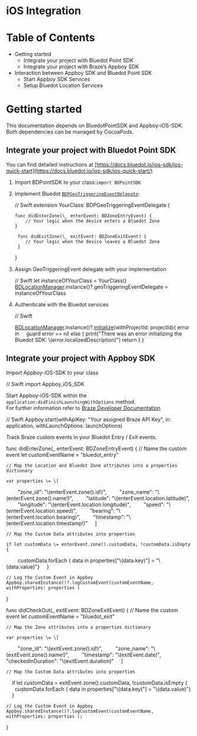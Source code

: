 iOS Integration
=====================

Table of Contents
=================

*   Getting started
    *   Integrate your project with Bluedot Point SDK
    *   Integrate your project with Braze’s Appboy SDK
*   Interaction between Appboy SDK and Bluedot Point SDK
    *   Start Appboy SDK Services
    *   Setup Bluedot Location Services

Getting started
===============

This documentation depends on BluedotPointSDK and Appboy-iOS-SDK. Both dependencies can be managed by CocoaPods.

Integrate your project with Bluedot Point SDK
---------------------------------------------

You can find detailed instructions at [https://docs.bluedot.io/ios-sdk/ios-quick-start](https://docs.bluedot.io/ios-sdk/ios-quick-start/)

1.  Import BDPointSDK to your class:`import BDPointSDK`
2.  Implement Bluedot [`BDPGeoTriggeringEventDelegate`](https://ios-docs.bluedot.io/Protocols/BDPGeoTriggeringEventDelegate.html):
    
    // Swift
    extension YourClass: BDPGeoTriggeringEventDelegate {
    
        func didEnterZone(\_ enterEvent: BDZoneEntryEvent) {
            // Your logic when the device enters a Bluedot Zone
        }
    
         func didExitZone(\_ exitEvent: BDZoneExitEvent) {
            // Your logic when the device leaves a Bluedot Zone
         }
    }
    
3.  Assign GeoTriggeringEvent delegate with your implementation
    
    // Swift
    let instanceOfYourClass \= YourClass()
    [BDLocationManager](https://ios-docs.bluedot.io/Classes/BDLocationManager.html).instance()?.geoTriggeringEventDelegate \= instanceOfYourClass
    
4.  Authenticate with the Bluedot services
    
    // Swift
    
    [BDLocationManager](https://ios-docs.bluedot.io/Classes/BDLocationManager.html).instance()?.[initialize](https://ios-docs.bluedot.io/Classes/BDLocationManager.html#/c:objc(cs)BDLocationManager(im)initializeWithProjectId:completion:)(withProjectId: projectId){ error in
         guard error \== nil else {
            print("There was an error initializing the Bluedot SDK: \\(error.localizedDescription)")
            return
         }
    }
    

Integrate your project with Appboy SDK
--------------------------------------

Import Appboy-iOS-SDK to your class

// Swift
 import Appboy\_iOS\_SDK

Start Appboy-iOS-SDK within the `application:didFinishLaunchingWithOptions` method.  
For further information refer to [Braze Developer Documentation](https://www.braze.com/docs/developer_guide/platform_integration_guides/ios/initial_sdk_setup/)

// Swift
Appboy.start(withApiKey: "Your assigned Braze API Key", in: application, withLaunchOptions: launchOptions)

Track Braze custom events in your Bluedot Entry / Exit events.

func didEnterZone(\_ enterEvent: BDZoneEntryEvent) {
    // Name the custom event let customEventName \= "bluedot\_entry"

    // Map the Location and Bluedot Zone attributes into a properties dictionary

    var properties \= \[
        "zone\_id": "\\(enterEvent.zone().id!)",
        "zone\_name": "\\(enterEvent.zone().name!)",
        "latitude": "\\(enterEvent.location.latitude)",
        "longitude": "\\(enterEvent.location.longitude)",
        "speed": "\\(enterEvent.location.speed)",
        "bearing": "\\(enterEvent.location.bearing)",
        "timestamp": "\\(enterEvent.location.timestamp!)"
    \]

    // Map the Custom Data attributes into properties

    if let customData \= enterEvent.zone().customData, !customData.isEmpty {
        customData.forEach { data in properties\["\\(data.key)"\] \= "\\(data.value)"}
    }

    // Log the Custom Event in Appboy
    Appboy.sharedInstance()?.logCustomEvent(customEventName, withProperties: properties )
}

func didCheckOut(\_ exitEvent: BDZoneExitEvent) {
    // Name the custom event
    let customEventName \= "bluedot\_exit"
 
    // Map the Zone attributes into a properties dictionary

    var properties \= \[
        "zone\_id": "\\(exitEvent.zone().id!)",
        "zone\_name": "\\(exitEvent.zone().name!)",
        "timestamp": "\\(exitEvent.date)",
        "checkedInDuration": "\\(exitEvent.duration)"
    \]

 
    // Map the Custom Data attributes into properties

    if let customData \= exitEvent.zone().customData, !customData.isEmpty {
        customData.forEach { data in properties\["\\(data.key)"\] \= "\\(data.value)"}
    }

    // Log the Custom Event in Appboy
    Appboy.sharedInstance()?.logCustomEvent(customEventName, withProperties: properties );
}